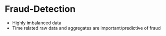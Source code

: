 # Fraud-Detection
- Highly imbalanced data
- Time related raw data and aggregates are important/predictive of fraud
